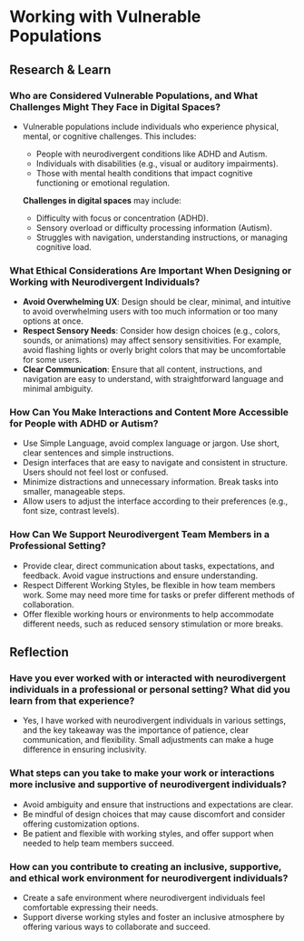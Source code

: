 # Working with Vulnerable Populations

## Research & Learn

### Who are Considered Vulnerable Populations, and What Challenges Might They Face in Digital Spaces?
- Vulnerable populations include individuals who experience physical, mental, or cognitive challenges. This includes:
  - People with neurodivergent conditions like ADHD and Autism.
  - Individuals with disabilities (e.g., visual or auditory impairments).
  - Those with mental health conditions that impact cognitive functioning or emotional regulation.
  
  **Challenges in digital spaces** may include:
  - Difficulty with focus or concentration (ADHD).
  - Sensory overload or difficulty processing information (Autism).
  - Struggles with navigation, understanding instructions, or managing cognitive load.

### What Ethical Considerations Are Important When Designing or Working with Neurodivergent Individuals?
- **Avoid Overwhelming UX**: Design should be clear, minimal, and intuitive to avoid overwhelming users with too much information or too many options at once.
- **Respect Sensory Needs**: Consider how design choices (e.g., colors, sounds, or animations) may affect sensory sensitivities. For example, avoid flashing lights or overly bright colors that may be uncomfortable for some users.
- **Clear Communication**: Ensure that all content, instructions, and navigation are easy to understand, with straightforward language and minimal ambiguity.

### How Can You Make Interactions and Content More Accessible for People with ADHD or Autism?
- Use Simple Language, avoid complex language or jargon. Use short, clear sentences and simple instructions.
- Design interfaces that are easy to navigate and consistent in structure. Users should not feel lost or confused.
- Minimize distractions and unnecessary information. Break tasks into smaller, manageable steps.
- Allow users to adjust the interface according to their preferences (e.g., font size, contrast levels).

### How Can We Support Neurodivergent Team Members in a Professional Setting?
- Provide clear, direct communication about tasks, expectations, and feedback. Avoid vague instructions and ensure understanding.
- Respect Different Working Styles, be flexible in how team members work. Some may need more time for tasks or prefer different methods of collaboration.
- Offer flexible working hours or environments to help accommodate different needs, such as reduced sensory stimulation or more breaks.

## Reflection

### Have you ever worked with or interacted with neurodivergent individuals in a professional or personal setting? What did you learn from that experience?
- Yes, I have worked with neurodivergent individuals in various settings, and the key takeaway was the importance of patience, clear communication, and flexibility. Small adjustments can make a huge difference in ensuring inclusivity.

### What steps can you take to make your work or interactions more inclusive and supportive of neurodivergent individuals?
- Avoid ambiguity and ensure that instructions and expectations are clear.
- Be mindful of design choices that may cause discomfort and consider offering customization options.
- Be patient and flexible with working styles, and offer support when needed to help team members succeed.

### How can you contribute to creating an inclusive, supportive, and ethical work environment for neurodivergent individuals?
- Create a safe environment where neurodivergent individuals feel comfortable expressing their needs.
- Support diverse working styles and foster an inclusive atmosphere by offering various ways to collaborate and succeed.

